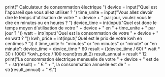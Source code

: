 print("        	Calculateur de consommation électrique           											") 
device = input("Quel est l'appareil que vous allez utiliser ? ")
time_unite = input("Vous allez devoir dire le temps d'utilisation de votre " + device + " par jour, voulez vous le dire en minutes ou en heures ? ")
device_time = int(input("Quel est donc le temps moyen d'utilisation de votre " + device + " en " + time_unite + " par jour ? "))
watt = int(input("Quel est la consommation de votre " + device + " en watt ? "))
kwh_price = int(input("Quel est le prix de votre kwh en centimes ? "))
if time_unite != "minutes" or "en minutes" or "minute" or "en minute":
	device_time = device_time * 60
result = ((device_time / 60) * watt * 30 / 1000) *kwh_price / 100
round(result,2)
result_annual = result * 12
print("La consommation électrique mensuelle de votre " + device + " est de " + str(result) + " € " + ", la consommation annuelle est de " + str(result_annual) + " €.")
